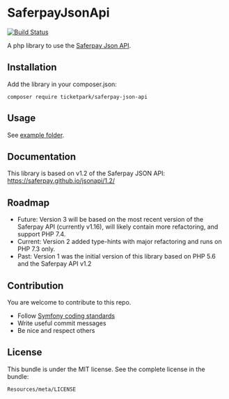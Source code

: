 # SaferpayJsonApi

[![Build Status](https://travis-ci.org/Ticketpark/SaferpayJsonApi.svg?branch=master)](https://travis-ci.org/Ticketpark/SaferpayJsonApi)

A php library to use the [Saferpay Json API](http://saferpay.github.io/jsonapi/).

## Installation

Add the library in your composer.json:

```
composer require ticketpark/saferpay-json-api
```

## Usage
See [example folder](/example).


## Documentation

This library is based on v1.2 of the Saferpay JSON API:
https://saferpay.github.io/jsonapi/1.2/

## Roadmap

* Future: Version 3 will be based on the most recent version of the Saferpay API (currently v1.16), will likely contain more refactoring, and support PHP 7.4.
* Current: Version 2 added type-hints with major refactoring and runs on PHP 7.3 only.
* Past: Version 1 was the initial version of this library based on PHP 5.6 and the Saferpay API v1.2


## Contribution
You are welcome to contribute to this repo.

* Follow [Symfony coding standards](http://symfony.com/doc/current/contributing/code/standards.html)
* Write useful commit messages
* Be nice and respect others

## License
This bundle is under the MIT license. See the complete license in the bundle:

    Resources/meta/LICENSE
